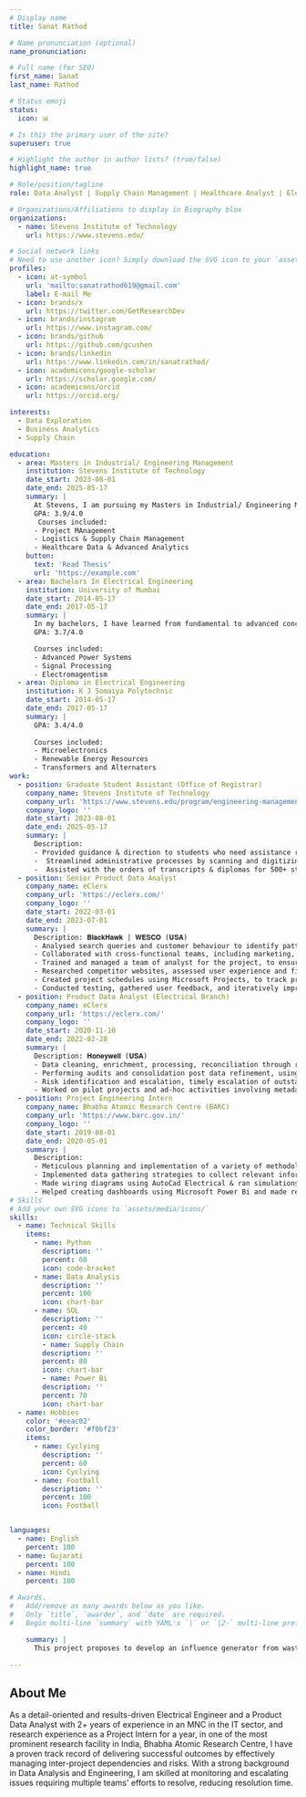```yaml
---
# Display name
title: Sanat Rathod

# Name pronunciation (optional)
name_pronunciation: 

# Full name (for SEO)
first_name: Sanat
last_name: Rathod

# Status emoji
status:
  icon: 📊

# Is this the primary user of the site?
superuser: true

# Highlight the author in author lists? (true/false)
highlight_name: true

# Role/position/tagline
role: Data Analyst | Supply Chain Management | Healthcare Analyst | Electrical Engineer

# Organizations/Affiliations to display in Biography blox
organizations:
  - name: Stevens Institute of Technology
    url: https://www.stevens.edu/

# Social network links
# Need to use another icon? Simply download the SVG icon to your `assets/media/icons/` folder.
profiles:
  - icon: at-symbol
    url: 'mailto:sanatrathod619@gmail.com'
    label: E-mail Me
  - icon: brands/x
    url: https://twitter.com/GetResearchDev
  - icon: brands/instagram
    url: https://www.instagram.com/
  - icon: brands/github
    url: https://github.com/gcushen
  - icon: brands/linkedin
    url: https://www.linkedin.com/in/sanatrathod/
  - icon: academicons/google-scholar
    url: https://scholar.google.com/
  - icon: academicons/orcid
    url: https://orcid.org/

interests:
  - Data Exploration
  - Business Analytics
  - Supply Chain

education:
  - area: Masters in Industrial/ Engineering Management
    institution: Stevens Institute of Technology
    date_start: 2023-08-01
    date_end: 2025-05-17
    summary: |
      At Stevens, I am pursuing my Masters in Industrial/ Engineering Management with a certification on Logistics & Supply Chain Management 
      GPA: 3.9/4.0     
       Courses included:
      - Project MAnagement
      - Logistics & Supply Chain Management
      - Healthcare Data & Advanced Analytics
    button:
      text: 'Read Thesis'
      url: 'https://example.com'
  - area: Bachelors In Electrical Engineering
    institution: University of Mumbai
    date_start: 2014-05-17
    date_end: 2017-05-17
    summary: |
      In my bachelors, I have learned from fundamental to advanced concepts of Electrical Engineering
      GPA: 3.7/4.0

      Courses included:
      - Advanced Power Systems
      - Signal Processing
      - Electromagentism
  - area: Diploma in Electrical Engineering 
    institution: K J Somaiya Polytechnic
    date_start: 2014-05-17
    date_end: 2017-05-17
    summary: |
      GPA: 3.4/4.0
      
      Courses included:
      - Microelectronics
      - Renewable Energy Resources
      - Transformers and Alternators
work:
  - position: Graduate Student Assistant (Office of Registrar)
    company_name: Stevens Institute of Technology
    company_url: 'https://www.stevens.edu/program/engineering-management-masters'
    company_logo: ''
    date_start: 2023-08-01
    date_end: 2025-05-17
    summary: |
      Description:
      - Provided guidance & direction to students who need assistance regarding course registration.
      -  Streamlined administrative processes by scanning and digitizing 1,000+ documents monthly; improved retrieval times for physical files, allowing the office to respond to student inquiries 20% quicker.
      -  Assisted with the orders of transcripts & diplomas for 500+ students and alumni.
  - position: Senior Product Data Analyst 
    company_name: eClerx
    company_url: 'https://eclerx.com/'
    company_logo: ''
    date_start: 2022-03-01
    date_end: 2023-07-01
    summary: |
      Description: 𝐁𝐥𝐚𝐜𝐤𝐇𝐚𝐰𝐤 | 𝐖𝐄𝐒𝐂𝐎 (𝐔𝐒𝐀)
      - Analysed search queries and customer behaviour to identify patterns and preferences and integrated these insights into Data analysis, using Microsoft Excel, SQL & Python.
      - Collaborated with cross-functional teams, including marketing, product management, finance to ensure the data is aligned with overall business strategies.
      - Trained and managed a team of analyst for the project, to ensure smooth completion of the project, by conducting daily meetings.
      - Researched competitor websites, assessed user experience and filtering capabilities, and utilized popularly identified attributes to develop facets for different product categories, and further developing a Taxonomy for the products.
      - Created project schedules using Microsoft Projects, to track project development and improve resource allocation.
      - Conducted testing, gathered user feedback, and iteratively improved the facet creation and filtering system.
  - position: Product Data Analyst (Electrical Branch)
    company_name: eClerx
    company_url: 'https://eclerx.com/'
    company_logo: ''
    date_start: 2020-11-10
    date_end: 2022-02-28
    summary: |
      Description: 𝐇𝐨𝐧𝐞𝐲𝐰𝐞𝐥𝐥 (𝐔𝐒𝐀)
      - Data cleaning, enrichment, processing, reconciliation through research and using tools like SQL and Excel.
      - Performing audits and consolidation post data refinement, using advance Excel techniques.
      - Risk identification and escalation, timely escalation of outstanding issues to clients. Suggested and worked with the tech team to create a macro for product data error identification using an error repository.
      - Worked on pilot projects and ad-hoc activities involving metadata for customers, applying my knowledge and insights to promote the adoption and successful implementation of new procedures and technologies.
  - position: Project Engineering Intern
    company_name: Bhabha Atomic Research Centre (BARC)
    company_url: 'https://www.barc.gov.in/'
    company_logo: ''
    date_start: 2019-08-01
    date_end: 2020-05-01
    summary: |
      Description:
      - Meticulous planning and implementation of a variety of methodologies used for a Thermo-electric Generator.
      - Implemented data gathering strategies to collect relevant information from multiple sources, resulting in a 20% improvement in data accuracy for decision-making processes.
      - Made wiring diagrams using AutoCad Electrical & ran simulations in Matlab and utilized analytical techniques to calculate and apply theoretical models into practice.
      - Helped creating dashboards using Microsoft Power Bi and made reports on Microsoft Excel.
# Skills
# Add your own SVG icons to `assets/media/icons/`
skills:
  - name: Technical Skills
    items:
      - name: Python
        description: ''
        percent: 60
        icon: code-bracket
      - name: Data Analysis
        description: ''
        percent: 100
        icon: chart-bar
      - name: SQL
        description: ''
        percent: 40
        icon: circle-stack
        - name: Supply Chain 
        description: ''
        percent: 80
        icon: chart-bar
        - name: Power Bi
        description: ''
        percent: 70
        icon: chart-bar
  - name: Hobbies
    color: '#eeac02'
    color_border: '#f0bf23'
    items:
      - name: Cyclying 
        description: ''
        percent: 60
        icon: Cyclying
      - name: Football
        description: ''
        percent: 100
        icon: Football


languages:
  - name: English
    percent: 100
  - name: Gujarati
    percent: 100
  - name: Hindi
    percent: 100

# Awards.
#   Add/remove as many awards below as you like.
#   Only `title`, `awarder`, and `date` are required.
#   Begin multi-line `summary` with YAML's `|` or `|2-` multi-line prefix and indent 2 spaces below.

    summary: |
      This project proposes to develop an influence generator from waste heat from various sources. A Radioisotope Thermoelectric Generator (RTG) is an electrical generator that uses an array of thermocouples, which is a solid state device that converts heat generated by the decay of a radioactive material directly into electrical energy through a phenomenon called the Seebeck effect.

---
```


## About Me

As a detail-oriented and results-driven Electrical Engineer and a Product Data Analyst with 2+ years of experience in an MNC in the IT sector, and research experience as a Project Intern for a year, in one of the most prominent research facility in India, Bhabha Atomic Research Centre, I have a proven track record of delivering successful outcomes by effectively managing inter-project dependencies and risks. With a strong background in Data Analysis and Engineering, I am skilled at monitoring and escalating issues requiring multiple teams' efforts to resolve, reducing resolution time.
